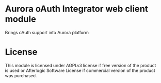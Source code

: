 # Aurora oAuth Integrator web client module
Brings oAuth support into Aurora platform

# License
This module is licensed under AGPLv3 license if free version of the product is used or Afterlogic Software License if commercial version of the product was purchased.